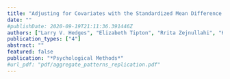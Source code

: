 ```yaml
---
title: "Adjusting for Covariates with the Standardized Mean Difference Effect Size"
date: ""
#publishDate: 2020-09-19T21:11:36.391446Z
authors: ["Larry V. Hedges", "Elizabeth Tipton", "Rrita Zejnullahi", "Karina G. Diaz"]
publication_types: ["4"]
abstract: ""
featured: false
publication: "*Psychological Methods*"
#url_pdf: "pdf/aggregate_patterns_replication.pdf"
---
```


